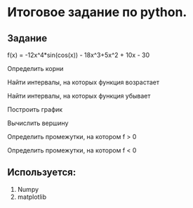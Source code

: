 # Итоговое задание по python.
## Задание

f(x) = -12x^4*sin(cos(x)) - 18x^3+5x^2 + 10x - 30

Определить корни

Найти интервалы, на которых функция возрастает

Найти интервалы, на которых функция убывает

Построить график

Вычислить вершину

Определить промежутки, на котором f > 0

Определить промежутки, на котором f < 0

## Используется:
1. Numpy
2. matplotlib
